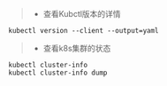 > - 查看Kubctl版本的详情

```shell
kubectl version --client --output=yaml    
```



> - 查看k8s集群的状态

```shell
kubectl cluster-info 
kubectl cluster-info dump
```




